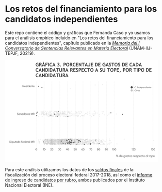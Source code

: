 # Los retos del financiamiento para los candidatos independientes

Este repo contiene el código y gráficas que Fernanda Caso y yo usamos para el análisis empírico incluido en "Los retos del financiamiento para los candidatos independientes", capítulo publicado en la [*Memoria del I Conversatorio de Sentencias Relevantes en Materia Electoral*](https://www.te.gob.mx/publicaciones/sites/default/files/archivos_libros/Memoria%20del%20I%20Conversatorio.pdf) (UNAM-IIJ-TEPJF, 20219).

![My image](https://github.com/segasi/analisis_financiamiento_ci/blob/master/03_graficas/g3_porcentaje_gastos_vs_tope_todos_con_zoom.png)

Para este análisis utilizamos los datos de los [saldos finales](https://bit.ly/2BOnHVi) de la fiscalización del proceso electoral federal 2017-2018, así como el [informe de ingreso de candidatos por rubro](https://bit.ly/2pu5A4G), ambos publicados por el Instituto Nacional Electoral (INE). 


